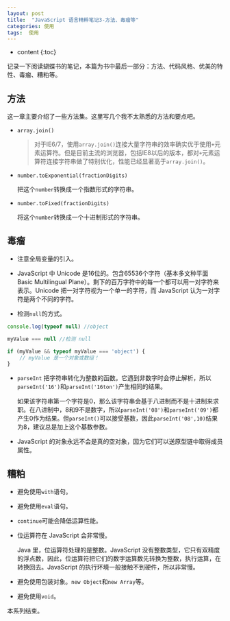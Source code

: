 ```yaml
---
layout: post
title:  "JavaScript 语言精粹笔记3-方法、毒瘤等"
categories: 使用
tags:  使用
---
```


* content
{:toc}

记录一下阅读蝴蝶书的笔记，本篇为书中最后一部分：方法、代码风格、优美的特性、毒瘤、糟粕等。




## 方法

这一章主要介绍了一些方法集。这里写几个我不太熟悉的方法和要点吧。

* `array.join()`

    > 对于IE6/7，使用`array.join()`连接大量字符串的效率确实优于使用`+`元素运算符。但是目前主流的浏览器，包括IE8以后的版本，都对`+`元素运算符连接字符串做了特别优化，性能已经显著高于`array.join()`。

* `number.toExponential(fractionDigits)`

    把这个`number`转换成一个指数形式的字符串。

* `number.toFixed(fractionDigits)`

    将这个`number`转换成一个十进制形式的字符串。


## 毒瘤

* 注意全局变量的引入。

* JavaScript 中 Unicode 是16位的。包含65536个字符（基本多文种平面 Basic Multilingual Plane）。剩下的百万字符中的每一个都可以用一对字符来表示。Unicode 把一对字符视为一个单一的字符，而 JavaScript 认为一对字符是两个不同的字符。

* 检测`null`的方式。

```js
console.log(typeof null) //object

myValue === null //检测 null

if (myValue && typeof myValue === 'object') {
    // myValue 是一个对象或数组！
}
```

* `parseInt` 把字符串转化为整数的函数。它遇到非数字时会停止解析，所以`parseInt('16')`和`parseInt('16ton')`产生相同的结果。

    如果该字符串第一个字符是0，那么该字符串会基于八进制而不是十进制来求职。在八进制中，8和9不是数字，所以`parseInt('08')`和`parseInt('09')`都产生0作为结果。但`parseInt()`可以接受基数，因此`parseInt('08',10)`结果为8，建议总是加上这个基数参数。

* JavaScript 的对象永远不会是真的空对象，因为它们可以送原型链中取得成员属性。

## 糟粕

* 避免使用`with`语句。

* 避免使用`eval`语句。

* `continue`可能会降低运算性能。

* 位运算符在 JavaScript 会非常慢。

    Java 里，位运算符处理的是整数。JavaScript 没有整数类型，它只有双精度的浮点数，因此，位运算符把它们的数字运算数先转换为整数，执行运算，在转换回去。JavaScript 的执行环境一般接触不到硬件，所以非常慢。

* 避免使用包装对象。`new Object`和`new Array`等。

* 避免使用`void`。

本系列结束。

